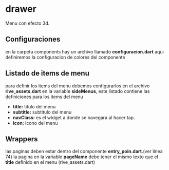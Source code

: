# drawer
Menu con efecto 3d.

## Configuraciones

en la carpeta components hay un archivo llamado **configuracion.dart**
aqui definiremos la configuracion de colores del componente

## Listado de items de menu
para definir los items del menu debemos configurarlos en el archivo **rive_assets.dart**
en la variable **sideMenus**, este listado contiene las definiciones para los items del menu
- **title:** titulo del menu
- **subtitle:** subtitulo del menu
- **navClass:** es el widget a donde se navegara al hacer tap.
- **icon:** icono del menu

## Wrappers
las paginas deben estar dentro del componente **entry_poin.dart**.(ver linea 74)
la pagina en la variable **pageName** debe tener el mismo texto que el **title** definido en el menu (rive_assets.dart)

